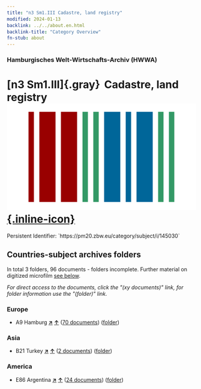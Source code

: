 ```yaml
---
title: "n3 Sm1.III Cadastre, land registry"
modified: 2024-01-13
backlink: ../../about.en.html
backlink-title: "Category Overview"
fn-stub: about
---
```


### Hamburgisches Welt-Wirtschafts-Archiv (HWWA)

# [n3 Sm1.III]{.gray}&#8201; Cadastre, land registry &#160; [![Wikidata](/images/Wikidata-logo.svg "Wikidata"){.inline-icon}](http://www.wikidata.org/entity/Q104710505)

<div class="hint">Persistent Identifier: `https://pm20.zbw.eu/category/subject/i/145030`</div>







## Countries-subject archives folders







In total 3 folders, 96 documents - folders incomplete. Further material on digitized microfilm [see below](#filmsections).

_For direct access to the documents, click the "(xy documents)" link, for folder information use the "(folder)" link._



### Europe

- A9 Hamburg [**&nearr;**](../../../geo/i/140905/about.en.html "Hamburg (all folders)") [**&uarr;**](../../../geo/about.en.html#A9 "Country category system") (<a href="https://pm20.zbw.eu/iiifview/folder/sh/140905,145030" title="about: Hamburg : Cadastre, land registry" target="_blank">70 documents</a>) ([folder](../../../../folder/sh/1409xx/140905/1450xx/145030/about.en.html))

### Asia

- B21 Turkey [**&nearr;**](../../../geo/i/141111/about.en.html "Turkey (all folders)") [**&uarr;**](../../../geo/about.en.html#B21 "Country category system") (<a href="https://pm20.zbw.eu/iiifview/folder/sh/141111,145030" title="about: Turkey : Cadastre, land registry" target="_blank">2 documents</a>) ([folder](../../../../folder/sh/1411xx/141111/1450xx/145030/about.en.html))

### America

- E86 Argentina [**&nearr;**](../../../geo/i/141692/about.en.html "Argentina (all folders)") [**&uarr;**](../../../geo/about.en.html#E86 "Country category system") (<a href="https://pm20.zbw.eu/iiifview/folder/sh/141692,145030" title="about: Argentina : Cadastre, land registry" target="_blank">24 documents</a>) ([folder](../../../../folder/sh/1416xx/141692/1450xx/145030/about.en.html))



<a id="filmsections" />













